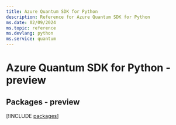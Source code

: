 ```yaml
---
title: Azure Quantum SDK for Python
description: Reference for Azure Quantum SDK for Python
ms.date: 02/09/2024
ms.topic: reference
ms.devlang: python
ms.service: quantum
---
```

# Azure Quantum SDK for Python - preview
## Packages - preview
[!INCLUDE [packages](quantum-index.md)]